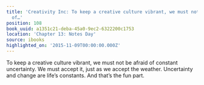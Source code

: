 ```yaml
---
title: 'Creativity Inc: To keep a creative culture vibrant, we must not be afraid
  of…'
position: 108
book_uuid: a1351c21-deba-45a0-9ec2-6322200c1753
location: 'Chapter 13: Notes Day'
source: ibooks
highlighted_on: '2015-11-09T00:00:00.000Z'
---
```


To keep a creative culture vibrant, we must not be afraid of constant uncertainty. We must accept it, just as we accept the weather. Uncertainty and change are life’s constants. And that’s the fun part.